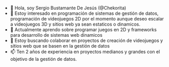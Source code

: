 - 👋 Hola, soy Sergio Bustamante De Jesús (@Chekorita)
- 👀 Estoy interesado en programación de sistemas de gestión de datos, programación de videojuegos 2D por el momento aunque deseo escalar a videojuegos 3D y sitios web ya sean estaticos o dinamicos.
- 🌱 Actualmente aprendo sobre programar juegos en 2D y frameworks para desarrollo de sistemas web dinamicos
- 💞️ Estoy buscando colaborar en proyectos de creación de videojuegos y sitios web que se basen en la gestión de datos
- 📫 Ten 2 años de experiencia en proyectos medianos y grandes con el objetivo de la gestión de datos.
